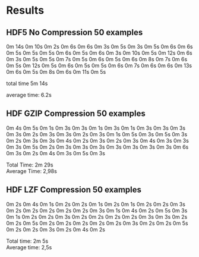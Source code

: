 # Results 


## HDF5 No Compression 50 examples
0m 14s
0m 10s
0m 2s
0m 6s
0m 6s
0m 3s
0m 5s
0m 3s
0m 5s
0m 6s
0m 6s
0m 5s
0m 5s
0m 5s
0m 6s
0m 5s
0m 6s
0m 3s
0m 10s
0m 5s
0m 12s
0m 6s
0m 3s
0m 5s
0m 5s
0m 7s
0m 5s
0m 6s
0m 5s
0m 6s
0m 8s
0m 7s
0m 6s
0m 5s
0m 12s
0m 5s
0m 6s
0m 5s
0m 5s
0m 6s
0m 7s
0m 6s
0m 6s
0m 13s
0m 6s
0m 5s
0m 8s
0m 6s
0m 11s
0m 5s

total time 5m 14s

average time: 6.2s


## HDF GZIP Compression 50 examples

0m 4s
0m 5s
0m 1s
0m 3s
0m 3s
0m 1s
0m 3s
0m 1s
0m 3s
0m 3s
0m 3s
0m 3s
0m 2s
0m 3s
0m 3s
0m 2s
0m 3s
0m 1s
0m 5s
0m 3s
0m 5s
0m 3s
0m 2s
0m 3s
0m 3s
0m 4s
0m 2s
0m 3s
0m 2s
0m 3s
0m 4s
0m 3s
0m 3s
0m 3s
0m 5s
0m 2s
0m 3s
0m 3s
0m 3s
0m 3s
0m 3s
0m 3s
0m 3s
0m 6s
0m 3s
0m 2s
0m 4s
0m 3s
0m 5s
0m 3s

Total Time: 2m 29s  
Average Time: 2,98s

## HDF LZF Compression 50 examples

0m 2s
0m 4s
0m 1s
0m 2s
0m 2s
0m 1s
0m 2s
0m 1s
0m 2s
0m 2s
0m 3s
0m 2s
0m 2s
0m 2s
0m 2s
0m 2s
0m 3s
0m 1s
0m 4s
0m 2s
0m 5s
0m 3s
0m 1s
0m 2s
0m 2s
0m 3s
0m 2s
0m 2s
0m 2s
0m 2s
0m 3s
0m 3s
0m 2s
0m 2s
0m 5s
0m 2s
0m 2s
0m 2s
0m 2s
0m 2s
0m 3s
0m 2s
0m 2s
0m 5s
0m 2s
0m 2s
0m 3s
0m 2s
0m 4s
0m 2s

Total time: 2m 5s  
Average time: 2,5s
